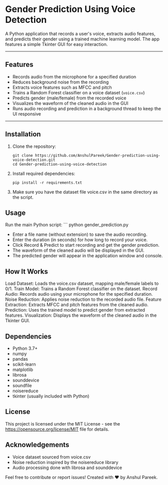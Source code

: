 # Gender Prediction Using Voice Detection

A Python application that records a user's voice, extracts audio features, and predicts their gender using a trained machine learning model. The app features a simple Tkinter GUI for easy interaction.

---

## Features

- Records audio from the microphone for a specified duration  
- Reduces background noise from the recording  
- Extracts voice features such as MFCC and pitch  
- Trains a Random Forest classifier on a voice dataset (`voice.csv`)  
- Predicts gender (male/female) from the recorded voice  
- Visualizes the waveform of the cleaned audio in the GUI  
- Runs audio recording and prediction in a background thread to keep the UI responsive  

---

## Installation

1. Clone the repository:
   ```
   git clone https://github.com/AnshulPareek/Gender-prediction-using-voice-detection.git
   cd Gender-prediction-using-voice-detection

2. Install required dependencies:
    ```
    pip install -r requirements.txt

3. Make sure you have the dataset file voice.csv in the same directory as the script.

## Usage

Run the main Python script:
    ```
    python gender_prediction.py
    
- Enter a file name (without extension) to save the audio recording.
- Enter the duration (in seconds) for how long to record your voice.
- Click Record & Predict to start recording and get the gender prediction.
- The waveform of the cleaned audio will be displayed in the GUI.
- The predicted gender will appear in the application window and console.

## How It Works
Load Dataset: Loads the voice.csv dataset, mapping male/female labels to 0/1.
Train Model: Trains a Random Forest classifier on the dataset.
Record Audio: Records audio using your microphone for the specified duration.
Noise Reduction: Applies noise reduction to the recorded audio file.
Feature Extraction: Extracts MFCC and pitch features from the cleaned audio.
Prediction: Uses the trained model to predict gender from extracted features.
Visualization: Displays the waveform of the cleaned audio in the Tkinter GUI.

##  Dependencies

- Python 3.7+
- numpy
- pandas
- scikit-learn
- matplotlib
- librosa
- sounddevice
- soundfile
- noisereduce
- tkinter (usually included with Python)

## License
This project is licensed under the MIT License - see the https://opensource.org/license/MIT file for details.

## Acknowledgements
- Voice dataset sourced from voice.csv
- Noise reduction inspired by the noisereduce library
- Audio processing done with librosa and sounddevice

Feel free to contribute or report issues!
Created with ❤️ by Anshul Pareek.
